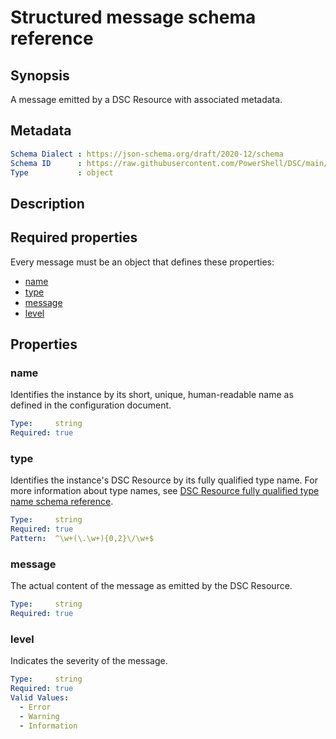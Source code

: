# Structured message schema reference

## Synopsis

A message emitted by a DSC Resource with associated metadata.

## Metadata

```yaml
Schema Dialect : https://json-schema.org/draft/2020-12/schema
Schema ID      : https://raw.githubusercontent.com/PowerShell/DSC/main/schemas/2023/08/definitions/message.json
Type           : object
```

## Description

## Required properties

Every message must be an object that defines these properties:

- [name](#name)
- [type](#type)
- [message](#message)
- [level](#level)

## Properties

### name

Identifies the instance by its short, unique, human-readable name as defined in the configuration
document.

```yaml
Type:     string
Required: true
```

### type

Identifies the instance's DSC Resource by its fully qualified type name. For more information about
type names, see [DSC Resource fully qualified type name schema reference][01].

```yaml
Type:     string
Required: true
Pattern:  ^\w+(\.\w+){0,2}\/\w+$
```

### message

The actual content of the message as emitted by the DSC Resource.

```yaml
Type:     string
Required: true
```

### level

Indicates the severity of the message.

```yaml
Type:     string
Required: true
Valid Values:
  - Error
  - Warning
  - Information
```

[01]: resourceType.md
